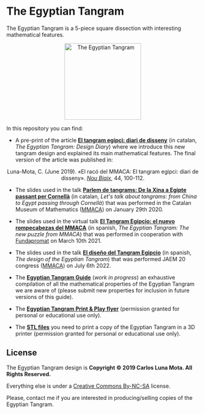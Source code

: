 # The Egyptian Tangram

The Egyptian Tangram is a 5-piece square dissection with interesting mathematical features.

<p align="center"><img width=200px height=200px src="EgyptianTangram.png" alt="The Egyptian Tangram" title="The Egyptian Tangram" /></p>

In this repository you can find:

* A pre-print of the article [**El tangram egipci: diari de disseny**](/El%20Tangram%20Egipci%20-%20Diari%20de%20Disseny/El%20tangram%20egipci%20-%20diari%20de%20disseny.pdf) (in catalan, *The Egyptian Tangram: Design Diary*) where we introduce this new tangram design and explained its main mathematical features. The final version of the article was published in:

<p align="center">Luna-Mota, C. (June 2019). «El racó del MMACA: El tangram egipci: diari de disseny». <a href="https://publicacions.iec.cat/PopulaFitxaArticle.do?idArticle=105410&moduleName=revistes_cientifiques&subModuleName=&idTipusConsulta=citacio"><em>Nou Biaix</em></a>, 44, 100-112.</p>

* The slides used in the talk [**Parlem de tangrams: De la Xina a Egipte passant per Cornellà**](/Parlem%20de%20Tangrams%20-%20De%20la%20Xina%20a%20Egipte%20passant%20per%20Cornell%C3%A0/Parlem%20de%20tangrams.pdf) (in catalan, *Let's talk about tangrams: from China to Egypt passing through Cornellà*) that was performed in the Catalan Museum of Mathematics ([MMACA](http://mmaca.cat/)) on January 29th 2020.

* The slides used in the virtual talk [**El Tangram Egipcio: el nuevo rompecabezas del MMACA**](/The%20Egyptian%20Tangram%20-%20Presentaci%C3%B3n%202021/El%20Tangram%20Egipcio%20-%202021.pdf) (in spanish, *The Egyptian Tangram: The new puzzle from MMACA*) that was performed in cooperation with [Fundapromat](https://www.fundapromat.org/) on March 10th 2021.

* The slides used in the talk [**El diseño del Tangram Egipcio**](/El%20dise%C3%B1o%20del%20Tangram%20Egipcio%20-%20JAEM%2020/El%20dise%C3%B1o%20del%20Tangram%20Egipcio%20-%20JAEM%2020.pdf) (in spanish, *The design of the Egyptian Tangram*) that was performed JAEM 20 congress ([MMACA](http://mmaca.cat/)) on July 6th 2022.

* The [**Egyptian Tangram Guide**](/The%20Egyptian%20Tangram%20-%20Guide/The%20Egyptian%20Tangram%20Guide.pdf) (*work in progress*) an exhaustive compilation of all the mathematical properties of the Egyptian Tangram we are aware of (please submit new properties for inclusion in future versions of this guide).

* The [**Egyptian Tangram Print & Play flyer**](/The%20Egyptian%20Tangram%20-%20Printable%20Edition/The%20Egyptian%20Tangram%20-%20Printable%20Edition.pdf) (permission granted for personal or educational use only).

* The [**STL files**](/The%20Egyptian%20Tangram%20-%20STL) you need to print a copy of the Egyptian Tangram in a 3D printer (permission granted for personal or educational use only).

## License

The Egyptian Tangram design is **Copyright © 2019 Carlos Luna Mota. All Rights Reserved.**

Everything else is under a [Creative Commons By-NC-SA](https://creativecommons.org/licenses/by-nc-sa/4.0/) license.

Please, contact me if you are interested in producing/selling copies of the Egyptian Tangram.
